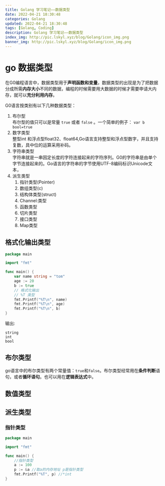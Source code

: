 ```yaml
---
title: Golang 学习笔记——数据类型
date: 2022-04-21 18:30:48
categories: Golang
updated: 2022-04-21 18:30:48
tags: [Golang, Coding]
description: Golang 学习笔记——数据类型
index_img: http://pic.lskyl.xyz/blog/Golang/icon_img.png
banner_img: http://pic.lskyl.xyz/blog/Golang/icon_img.png
---
```


# go 数据类型

在G0编程语言中，数据类型用于**声明函数和变量**，数据类型的出现是为了把数据分成所需**内存大小**不同的数据，编程的时候需要用大数据的时候才需要申请大内存，就可以**充分利用内存**。 

G0语言按类别有以下几种数据类型：  

1. 布尔型  
    布尔型的值只可以是常量 `true` 或者 `false` 。一个简单的例子：
    `var b bool=true`  
2. 数字类型  
    整型int 和浮点型float32、float64,Go语言支持整型和浮点型数字，并且支持复数，具中位的运算采用补码。
3. 字符串类型  
    字符串就是一串因定长度的字符连接起来的字符序列。G0的字符串是由单个字节连接起来的。Go语言的字符串的字节使用UTF-8编码标识Unicode文本，
4. 派生类型  
    1. 指针类型(Pointer)
    2. 数组类型(c)
    3. 结构体类型(struct)
    4. Channel:类型
    5. 函数类型
    6. 切片类型  
    7. 接口类型  
    8. Map类型  

## 格式化输出类型
```go
package main

import "fmt"

func main() {
	var name string = "tom"
	age := 20
	b := true
	// 格式化输出
	// %T 类型
	fmt.Printf("%T\n", name)
	fmt.Printf("%T\n", age)
	fmt.Printf("%T\n", b)
}
```
输出:  
```shell
string
int
bool
```

## 布尔类型

go语言中的布尔类型有两个常量值：`true`和`false`。布尔类型经常用在**条件判断**语句，或者**循环语句**。也可以用在**逻辑表达式**中。

## 数值类型

## 派生类型

### 指针类型
```go
package main

import "fmt"

func main() {
	//指针类型
	a := 100
	p := &a //取a的内存地址 p是指针类型
	fmt.Printf("%T", p) //*int
}
```